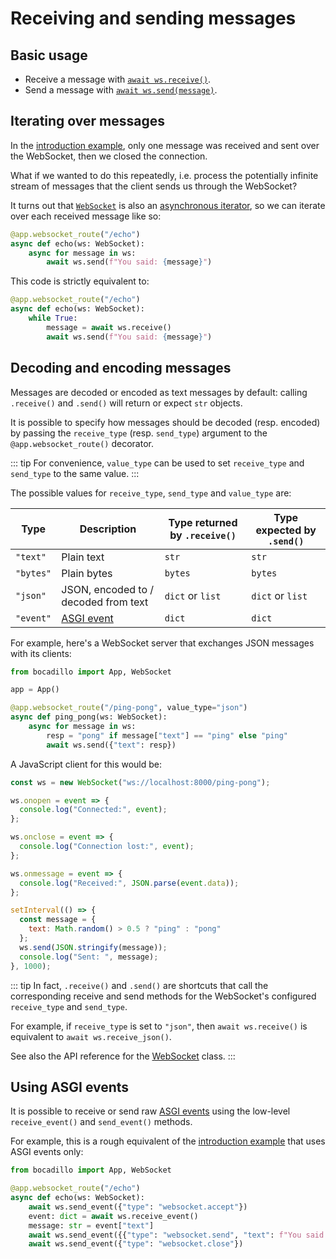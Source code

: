 # Receiving and sending messages

## Basic usage

- Receive a message with [`await ws.receive()`](/api/websockets.md#receive).
- Send a message with [`await ws.send(message)`](/api/websockets.md#send).

## Iterating over messages

In the [introduction example](./README.md#a-basic-example), only one message was received and sent over the WebSocket, then we closed the connection.

What if we wanted to do this repeatedly, i.e. process the potentially infinite stream of messages that the client sends us through the WebSocket?

It turns out that [`WebSocket`] is also an [asynchronous iterator], so we can iterate over each received message like so:

[`websocket`]: /api/websockets.md#websocket
[asynchronous iterator]: https://www.python.org/dev/peps/pep-0492/#asynchronous-iterators-and-async-for

```python
@app.websocket_route("/echo")
async def echo(ws: WebSocket):
    async for message in ws:
        await ws.send(f"You said: {message}")
```

This code is strictly equivalent to:

```python
@app.websocket_route("/echo")
async def echo(ws: WebSocket):
    while True:
        message = await ws.receive()
        await ws.send(f"You said: {message}")
```

## Decoding and encoding messages

Messages are decoded or encoded as text messages by default: calling `.receive()` and `.send()` will return or expect `str` objects.

It is possible to specify how messages should be decoded (resp. encoded) by passing the `receive_type` (resp. `send_type`) argument to the `@app.websocket_route()` decorator.

::: tip
For convenience, `value_type` can be used to set `receive_type` and `send_type` to the same value.
:::

The possible values for `receive_type`, `send_type` and `value_type` are:

| Type      | Description                          | Type returned by `.receive()` | Type expected by `.send()` |
| --------- | ------------------------------------ | ----------------------------- | -------------------------- |
| `"text"`  | Plain text                           | `str`                         | `str`                      |
| `"bytes"` | Plain bytes                          | `bytes`                       | `bytes`                    |
| `"json"`  | JSON, encoded to / decoded from text | `dict` or `list`              | `dict` or `list`           |
| `"event"` | [ASGI event](#using-asgi-events)     | `dict`                        | `dict`                     |

For example, here's a WebSocket server that exchanges JSON messages with its clients:

```python
from bocadillo import App, WebSocket

app = App()

@app.websocket_route("/ping-pong", value_type="json")
async def ping_pong(ws: WebSocket):
    async for message in ws:
        resp = "pong" if message["text"] == "ping" else "ping"
        await ws.send({"text": resp})
```

A JavaScript client for this would be:

```javascript
const ws = new WebSocket("ws://localhost:8000/ping-pong");

ws.onopen = event => {
  console.log("Connected:", event);
};

ws.onclose = event => {
  console.log("Connection lost:", event);
};

ws.onmessage = event => {
  console.log("Received:", JSON.parse(event.data));
};

setInterval(() => {
  const message = {
    text: Math.random() > 0.5 ? "ping" : "pong"
  };
  ws.send(JSON.stringify(message));
  console.log("Sent: ", message);
}, 1000);
```

::: tip
In fact, `.receive()` and `.send()` are shortcuts that call the corresponding receive and send methods for the WebSocket's configured `receive_type` and `send_type`.

For example, if `receive_type` is set to `"json"`, then `await ws.receive()` is equivalent to `await ws.receive_json()`.

See also the API reference for the [WebSocket] class.
:::

## Using ASGI events <Badge type="warn" text="Advanced"/>

It is possible to receive or send raw [ASGI events][asgi event] using the low-level `receive_event()` and `send_event()` methods.

For example, this is a rough equivalent of the [introduction example](./README.md#a-basic-example) that uses ASGI events only:

```python
from bocadillo import App, WebSocket

@app.websocket_route("/echo")
async def echo(ws: WebSocket):
    await ws.send_event({"type": "websocket.accept"})
    event: dict = await ws.receive_event()
    message: str = event["text"]
    await ws.send_event({{"type": "websocket.send", "text": f"You said: {message}"}})
    await ws.send_event({"type": "websocket.close"})
```

[websocket]: ../../api/websockets.md#websocket
[asgi event]: https://asgi.readthedocs.io/en/latest/specs/main.html#events
